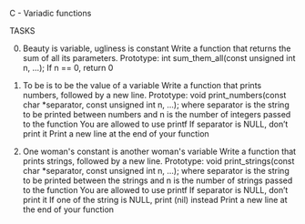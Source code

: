 C - Variadic functions

TASKS

0. Beauty is variable, ugliness is constant
	Write a function that returns the sum of all its parameters.
	Prototype: int sum_them_all(const unsigned int n, ...);
	If n == 0, return 0

1. To be is to be the value of a variable
	Write a function that prints numbers, followed by a new line.
	Prototype: void print_numbers(const char *separator, const unsigned int n, ...);
	where separator is the string to be printed between numbers and n is the number of integers passed to the function
	You are allowed to use printf
	If separator is NULL, don’t print it
	Print a new line at the end of your function

2. One woman's constant is another woman's variable
	Write a function that prints strings, followed by a new line.
	Prototype: void print_strings(const char *separator, const unsigned int n, ...);
	where separator is the string to be printed between the strings and n is the number of strings passed to the function
	You are allowed to use printf
	If separator is NULL, don’t print it
	If one of the string is NULL, print (nil) instead
	Print a new line at the end of your function

